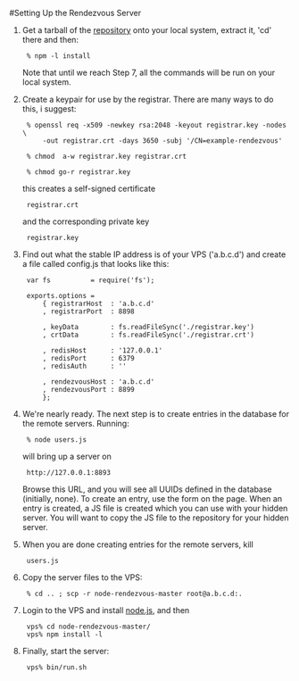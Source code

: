 #Setting Up the Rendezvous Server

1. Get a tarball of the [repository](https://github.com/mrose17/node-rendezvous/archive/master.zip) onto your local system, extract it, 'cd' there and then:

        % npm -l install

    Note that until we reach Step 7, all the commands will be run on your local system.

2. Create a keypair for use by the registrar. There are many ways to do this, i suggest:

        % openssl req -x509 -newkey rsa:2048 -keyout registrar.key -nodes \
            -out registrar.crt -days 3650 -subj '/CN=example-rendezvous'
        
        % chmod  a-w registrar.key registrar.crt
        
        % chmod go-r registrar.key

    this creates a self-signed certificate

        registrar.crt
    and the corresponding private key

        registrar.key

3. Find out what the stable IP address is of your VPS ('a.b.c.d') and create a file called config.js that looks like this:

        var fs          = require('fs');
        
        exports.options =
            { registrarHost  : 'a.b.c.d'
            , registrarPort  : 8898
        
            , keyData        : fs.readFileSync('./registrar.key')
            , crtData        : fs.readFileSync('./registrar.crt')
        
            , redisHost      : '127.0.0.1'
            , redisPort      : 6379
            , redisAuth      : ''

            , rendezvousHost : 'a.b.c.d'
            , rendezvousPort : 8899
            };
    
4. We're nearly ready.
The next step is to create entries in the database for the remote servers.
Running:

        % node users.js

    will bring up a server on

        http://127.0.0.1:8893

    Browse this URL, and you will see all UUIDs defined in the database (initially, none).
To create an entry, use the form on the page.
When an entry is created,
a JS file is created which you can use with your hidden server.
You will want to copy the JS file to the repository for your hidden server.

5. When you are done creating entries for the remote servers, kill

        users.js

6. Copy the server files to the VPS:

        % cd .. ; scp -r node-rendezvous-master root@a.b.c.d:.

7. Login to the VPS and install [node.js](http://nodejs.org/download/), and then

        vps% cd node-rendezvous-master/
        vps% npm install -l

8. Finally, start the server:

        vps% bin/run.sh
